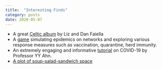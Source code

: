 ```yaml
---
title:  "Interesting Finds"
category: posts
date: 2020-05-07
---
```


* A great [Celtic album](https://lizanddanmusic.com/product/at-long-last-pre-order/) by Liz and Dan Faiella
* A [game](http://vax.herokuapp.com/) simulating epidemics on networks and exploring various response measures such as vaccination, quarantine, herd immunity.
* An extremely engaging and informative [tutorial](https://www.youtube.com/watch?v=8XHBYdHBhDI) on COVID-19 by Professor YY Ahn.
* [A plot of soup-salad-sandwich space](http://sandwichspace.xyz/)
